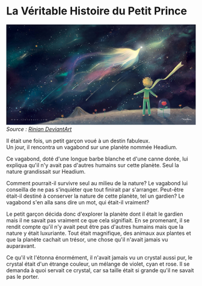 # La Véritable Histoire du Petit Prince

![Le Petit Prince sur une planète dans l'espace](PPN.jpg)
_Source : [Rinian DeviantArt](https://www.deviantart.com/rinian/art/The-Little-Prince-358731292)_

Il était une fois, un petit garçon voué à un destin fabuleux. <br/>
Un jour, il rencontra un vagabond sur une planète nommée Headium. <br/>

Ce vagabond, doté d'une longue barbe blanche et d'une canne dorée, lui expliqua qu'il n'y avait pas d'autres humains sur cette planète. Seul la nature grandissait sur Headium.

Comment pourrait-il survivre seul au milieu de la nature? Le vagabond lui conseilla de ne pas s'inquiéter que tout finirait par s'arranger. Peut-être était-il destiné à conserver la nature de cette planète, tel un gardien? Le vagabond s'en alla sans dire un mot, qui était-il vraiment?

Le petit garçon décida donc d'explorer la planète dont il était le gardien mais il ne savait pas vraiment ce que cela signifiait. En se promenant, il se rendit compte qu'il n'y avait peut être pas d'autres humains mais que la nature y était luxuriante. Tout était magnifique, des animaux aux plantes et que la planète cachait un trésor, une chose qu'il n'avait jamais vu auparavant.

Ce qu'il vit l'étonna énormément, il n'avait jamais vu un crystal aussi pur, le crystal était d'un étrange couleur, un mélange de violet, cyan et rose. Il se demanda à quoi servait ce crystal, car sa taille était si grande qu'il ne savait pas le porter.
